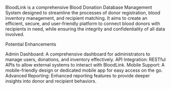 BloodLink is a comprehensive Blood Donation Database Management System designed to streamline the processes of donor registration, blood inventory management, and recipient matching. It aims to create an efficient, secure, and user-friendly platform to connect blood donors with recipients in need, while ensuring the integrity and confidentiality of all data involved.

Potential Enhancements

Admin Dashboard: A comprehensive dashboard for administrators to manage users, donations, and inventory effectively.
API Integration: RESTful APIs to allow external systems to interact with BloodLink.
Mobile Support: A mobile-friendly design or dedicated mobile app for easy access on the go.
Advanced Reporting: Enhanced reporting features to provide deeper insights into donor and recipient behaviors.
